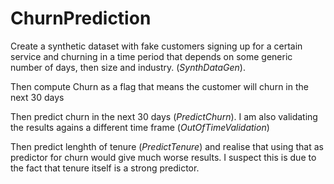 # ChurnPrediction

Create a synthetic dataset with fake customers signing up for a certain service and churning in a time period that depends on some generic number of days, 
then size and industry. (*SynthDataGen*).

Then compute Churn as a flag that means the customer will churn in the next 30 days

Then predict churn in the next 30 days (*PredictChurn*). I am also validating the results agains a different time frame (*OutOfTimeValidation*)

Then predict lenghth of tenure (*PredictTenure*) and realise that using that as predictor for churn would give much worse results. 
I suspect this is due to the fact that tenure itself is a strong predictor.
